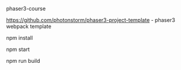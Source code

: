 phaser3-course

https://github.com/photonstorm/phaser3-project-template - phaser3 webpack template

npm install	

npm start

npm run build
